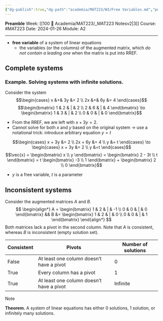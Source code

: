 ```yaml
---
{"dg-publish":true,"dg-path":"academia/MAT223/W3/Free Variables.md","permalink":"/academia/mat-223/w3/free-variables/","created":"2024-01-26T16:59:01.291-05:00","updated":"2024-01-28T14:53:41.054-05:00"}
---
```


**Preamble**
Week: [[100 📒 Academia/MAT223/_MAT223 Notesv2\|3]]
Course: #MAT223
Date: 2024-01-26
Module: A2

---

- **free variable** of a system of linear equations
	- the variables (or the columns) of the augmented matrix, which *do not contain a leading one* when the matrix is put into RREF.

## Complete systems

### Example. Solving systems with infinite solutions.

Consider the system
$$\begin{cases} x &+& 3y &= 2 \\ 2x &+& 6y &= 4 \end{cases}$$
$$\begin{bmatrix} 1 & 2 & | & 2 \\ 2 & 6 & | & 4 \end{bmatrix} \to \begin{bmatrix} 1 & 3 & | & 2 \\ 0 & 0 & | & 0 \end{bmatrix}$$
- From the RREF, we are left with $x + 3y = 2$.
- Cannot solve for both $x$ and $y$ based on the original system → use a notational trick: introduce arbitrary equation $y = t$

$$\begin{cases} x + 3y &= 2 \\ 2x + 6y &= 4 \\ y &= t \end{cases} \to \begin{cases} x + 3y &= 2 \\ y &=t \end{cases}$$
$$\vec{x} = \begin{bmatrix} x \\ y \end{bmatrix} = \begin{bmatrix} 2 - 3t \\ t \end{bmatrix} = t \begin{bmatrix} -3 \\ 1 \end{bmatrix} + \begin{bmatrix} 2  \\ 0 \end{bmatrix}$$
- $y$ is a free variable, $t$ is a parameter

## Inconsistent systems

Consider the augmented matrices $A$ and $B$.
$$
\begin{align*}
A = \begin{bmatrix} 
1 & 2 & | & -1 \\ 
0 & 0 & | & 0
\end{bmatrix}
&&
B &= \begin{bmatrix} 
1 & 2 & | & 0 \\
0 & 0 & | & 1
\end{bmatrix}
\end{align*}
$$
Both matrices lack a pivot in the second column.
Note that $A$ is consistent, whereas $B$ is inconsistent (empty solution set).

| Consistent | Pivots | Number of solutions |
| ---- | ---- | ---- |
| False | At least one column doesn’t have a pivot | 0 |
| True | Every column has a pivot | 1 |
| True | At least one column doesn’t have a pivot | Infinite |

> [!note] 
> **Theorem.**
> A system of linear equations has either 0 solutions, 1 solution, or infinitely many solutions.

